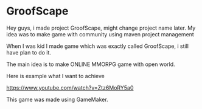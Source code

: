 GroofScape
============

Hey guys, i made project GroofScape, might change project name later.
My idea was to make game with community using maven project management

When I was kid I made game which was exactly called GroofScape, i still have plan to do it.

The main idea is to make ONLINE MMORPG game with open world.

Here is example what I want to achieve

https://www.youtube.com/watch?v=Ztz6MoRY5a0

This game was made using GameMaker.